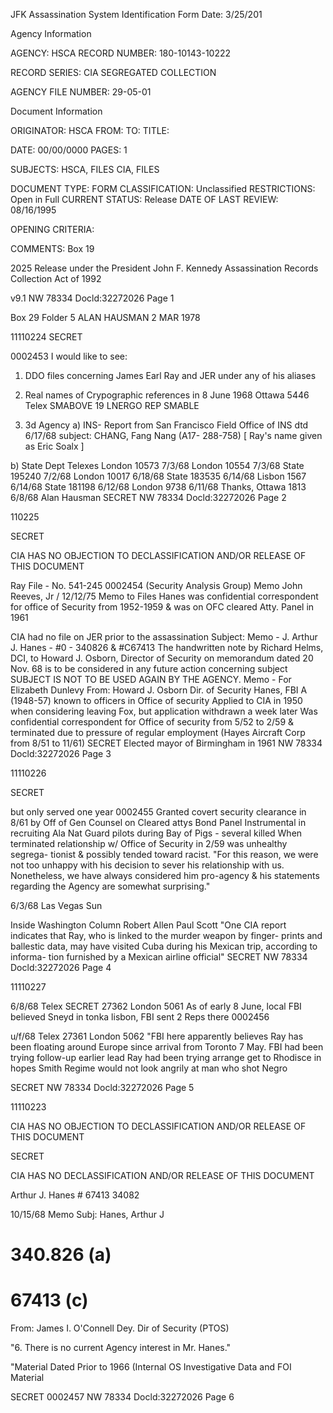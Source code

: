 JFK Assassination System
Identification Form Date: 3/25/201

Agency Information

AGENCY: HSCA
RECORD NUMBER: 180-10143-10222

RECORD SERIES: CIA SEGREGATED COLLECTION

AGENCY FILE NUMBER: 29-05-01

Document Information

ORIGINATOR: HSCA
FROM:
TO:
TITLE:

DATE: 00/00/0000
PAGES: 1

SUBJECTS: HSCA, FILES
CIA, FILES

DOCUMENT TYPE: FORM
CLASSIFICATION: Unclassified
RESTRICTIONS: Open in Full
CURRENT STATUS: Release
DATE OF LAST REVIEW: 08/16/1995

OPENING CRITERIA:

COMMENTS: Box 19

2025 Release under the President John
F. Kennedy Assassination Records
Collection Act of 1992

v9.1
NW 78334 Docld:32272026 Page 1

Box 29
Folder 5 ALAN HAUSMAN
2 MAR 1978

11110224 SECRET

0002453
I would like to see:

1) DDO files concerning James Earl Ray and
JER under any of his aliases

2) Real names of Crypographic references
in 8 June 1968 Ottawa 5446 Telex
SMABOVE 19
LNERGO REP
SMABLE

3) 3d Agency
a) INS- Report from San Francisco
Field Office of INS dtd 6/17/68
subject: CHANG, Fang Nang (A17-
288-758)
[ Ray's name given as Eric Soalx ]

b) State Dept Telexes
London 10573 7/3/68
London 10554 7/3/68
State 195240 7/2/68
London 10017 6/18/68
State 183535 6/14/68
Lisbon 1567 6/14/68
State 181198 6/12/68
London 9738 6/11/68
Thanks, Ottawa 1813 6/8/68
Alan Hausman
SECRET
NW 78334 Docld:32272026 Page 2

110225

SECRET

CIA HAS NO OBJECTION TO
DECLASSIFICATION AND/OR
RELEASE OF THIS DOCUMENT

Ray File - No. 541-245 0002454
(Security Analysis Group)
Memo John Reeves, Jr / 12/12/75 Memo to Files
Hanes was confidential correspondent
for office of Security from 1952-1959 & was on
OFC cleared Atty. Panel in 1961

CIA had no file on JER prior to
the assassination
Subject:
Memo - J. Arthur J. Hanes - #0 - 340826 & #C67413
The handwritten note by Richard
Helms, DCI, to Howard J. Osborn, Director of
Security on memorandum dated 20 Nov. 68 is to
be considered in any future action concerning
subject SUBJECT IS NOT TO BE USED
AGAIN BY THE AGENCY.
Memo - For Elizabeth Dunlevy
From: Howard J. Osborn
Dir. of Security
Hanes, FBI A (1948-57) known to officers
in Office of security
Applied to CIA in 1950 when considering
leaving Fox, but application withdrawn a week later
Was confidential correspondent for Office
of security from 5/52 to 2/59 & terminated due
to pressure of regular employment (Hayes
Aircraft Corp from 8/51 to 11/61)
SECRET Elected mayor of Birmingham in 1961
NW 78334 Docld:32272026 Page 3

11110226

SECRET

but only served one year 0002455
Granted covert security clearance in
8/61 by Off of Gen Counsel on Cleared
attys Bond Panel
Instrumental in recruiting Ala
Nat Guard pilots during Bay of Pigs - several
killed
When terminated relationship w/ Office
of Security in 2/59 was unhealthy segrega-
tionist & possibly tended toward racist. "For
this reason, we were not too unhappy with his
decision to sever his relationship with us.
Nonetheless, we have always considered him
pro-agency & his statements regarding the
Agency are somewhat surprising."

6/3/68 Las Vegas Sun

Inside Washington Column
Robert Allen Paul Scott
"One CIA report indicates that Ray,
who is linked to the murder weapon by finger-
prints and ballestic data, may have visited Cuba
during his Mexican trip, according to informa-
tion furnished by a Mexican airline official"
SECRET
NW 78334 Docld:32272026 Page 4

11110227

6/8/68 Telex SECRET
27362 London 5061
As of early 8 June, local FBI
believed Sneyd in tonka lisbon, FBI sent
2 Reps there 0002456

u/f/68 Telex 27361 London 5062
"FBI here apparently believes Ray has
been floating around Europe since arrival
from Toronto 7 May. FBI had been trying
follow-up earlier lead Ray had been
trying arrange get to Rhodisce in hopes
Smith Regime would not look angrily at
man who shot Negro

SECRET
NW 78334 Docld:32272026 Page 5

11110223

CIA HAS NO OBJECTION TO
DECLASSIFICATION AND/OR
RELEASE OF THIS DOCUMENT

SECRET

CIA HAS NO
DECLASSIFICATION AND/OR
RELEASE OF THIS DOCUMENT

Arthur J. Hanes # 67413
34082

10/15/68 Memo
Subj: Hanes, Arthur J
# 340.826 (a)
# 67413 (c)
From: James I. O'Connell
Dey. Dir of Security (PTOS)

"6. There is no current Agency interest
in Mr. Hanes."

"Material Dated Prior to 1966
(Internal OS Investigative
Data and FOI Material

SECRET
0002457
NW 78334 Docld:32272026 Page 6
